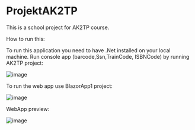 # ProjektAK2TP

This is a school project for AK2TP course. 




How to run this:

To run this application you need to have .Net installed on your local machine. Run console app (barcode,Ssn,TrainCode, ISBNCode) by running AK2TP project: 

![image](https://user-images.githubusercontent.com/63610399/170582642-d44eca85-5695-449c-9f83-47e998c732c7.png)


To run the web app use BlazorApp1 project: 

![image](https://user-images.githubusercontent.com/63610399/170582735-230687bb-af39-464a-9818-aa56a2b1568d.png)


WebApp preview:

![image](https://user-images.githubusercontent.com/63610399/170582874-25d86d28-0379-495e-a3ef-c16bf55251d3.png)



